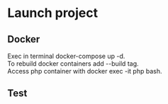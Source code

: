 # Launch project
## Docker
Exec in terminal docker-compose up -d.  
To rebuild docker containers add --build tag.  
Access php container with docker exec -it php bash.  
## Test